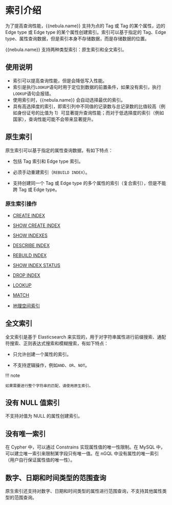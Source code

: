 # 索引介绍

为了提高查询性能，{{nebula.name}} 支持为点的 Tag 或 Tag 的某个属性，边的 Edge type 或 Edge type 的某个属性创建索引。索引可以基于指定的 Tag、Edge type、属性查询数据，但是索引本身不存储数据，而是存储数据的位置。

{{nebula.name}} 支持两种类型索引：原生索引和全文索引。

## 使用说明

- 索引可以提高查询性能，但是会降低写入性能。
- 索引是执行`LOOKUP`语句时用于定位到数据的前置条件，如果没有索引，执行`LOOKUP`语句会报错。
- 使用索引时，{{nebula.name}} 会自动选择最优的索引。
- 具有高选择度的索引，即索引列中不同值的记录数与总记录数的比值较高（例如身份证号的比值为 1）可显著提升查询性能；而对于低选择度的索引（例如国家），查询性能可能不会带来显著提升。

## 原生索引

原生索引可以基于指定的属性查询数据，有如下特点：

- 包括 Tag 索引和 Edge type 索引。

- 必须手动重建索引（`REBUILD INDEX`）。

- 支持创建同一个 Tag 或 Edge type 的多个属性的索引（复合索引），但是不能跨 Tag 或 Edge type。

### 原生索引操作

- [CREATE INDEX](1.create-native-index.md)

- [SHOW CREATE INDEX](2.1.show-create-index.md)

- [SHOW INDEXES](2.show-native-indexes.md)

- [DESCRIBE INDEX](3.describe-native-index.md)

- [REBUILD INDEX](4.rebuild-native-index.md)

- [SHOW INDEX STATUS](5.show-native-index-status.md)

- [DROP INDEX](6.drop-native-index.md)

- [LOOKUP](../7.general-query-statements/5.lookup.md)

- [MATCH](../7.general-query-statements/2.match.md)

- [地理空间索引](../3.data-types/10.geography.md)

## 全文索引

全文索引是基于 Elasticsearch 来实现的，用于对字符串属性进行前缀搜索、通配符搜索、正则表达式搜索和模糊搜索，有如下特点：

- 只允许创建一个属性的索引。

- 不支持逻辑操作，例如`AND`、`OR`、`NOT`。

!!! note

    如果需要进行整个字符串的匹配，请使用原生索引。

## 没有 NULL 值索引

不支持对值为 NULL 的属性创建索引。

## 没有唯一索引

在 Cypher 中，可以通过 Constrains 实现属性值的唯一性限制。在 MySQL 中，可以建立唯一索引来限制某字段只有唯一值。在 nGQL 中没有属性的唯一索引（用户自行保证属性值的唯一性）。

## 数字、日期和时间类型的范围查询

原生索引还支持对数字、日期和时间类型的属性进行范围查询，不支持其他属性类型的范围查询。

